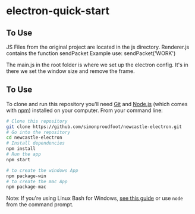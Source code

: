 # electron-quick-start


## To Use

JS Files from the original project are located in the js directory. Renderer.js contains the function sendPacket Example use: sendPacket('WORK')

The main.js in the root folder is where we set up the electron config. It's in there we set the window size and remove the frame. 


## To Use

To clone and run this repository you'll need [Git](https://git-scm.com) and [Node.js](https://nodejs.org/en/download/) (which comes with [npm](http://npmjs.com)) installed on your computer. From your command line:

```bash
# Clone this repository
git clone https://github.com/simonproudfoot/newcastle-electron.git
# Go into the repository
cd newcastle-electron
# Install dependencies
npm install
# Run the app
npm start

# to create the windows App
npm package-win
# to create the mac App
npm package-mac

```

Note: If you're using Linux Bash for Windows, [see this guide](https://www.howtogeek.com/261575/how-to-run-graphical-linux-desktop-applications-from-windows-10s-bash-shell/) or use `node` from the command prompt.
